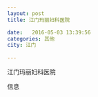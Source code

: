 ```yaml
--- 
layout: post 
title: 江门玛丽妇科医院

date:   2016-05-03 13:39:56 
categories: 其他  
city: 江门
  
--- 
```

   
江门玛丽妇科医院

信息

